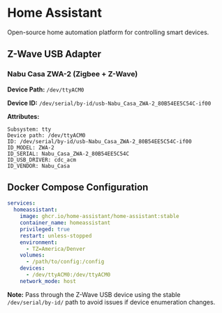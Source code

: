 # Home Assistant

Open-source home automation platform for controlling smart devices.

## Z-Wave USB Adapter

### Nabu Casa ZWA-2 (Zigbee + Z-Wave)

**Device Path:** `/dev/ttyACM0`

**Device ID:** `/dev/serial/by-id/usb-Nabu_Casa_ZWA-2_80B54EE5C54C-if00`

**Attributes:**
```
Subsystem: tty
Device path: /dev/ttyACM0
ID: /dev/serial/by-id/usb-Nabu_Casa_ZWA-2_80B54EE5C54C-if00
ID_MODEL: ZWA-2
ID_SERIAL: Nabu_Casa_ZWA-2_80B54EE5C54C
ID_USB_DRIVER: cdc_acm
ID_VENDOR: Nabu_Casa
```

## Docker Compose Configuration

```yaml
services:
  homeassistant:
    image: ghcr.io/home-assistant/home-assistant:stable
    container_name: homeassistant
    privileged: true
    restart: unless-stopped
    environment:
      - TZ=America/Denver
    volumes:
      - /path/to/config:/config
    devices:
      - /dev/ttyACM0:/dev/ttyACM0
    network_mode: host
```

**Note:** Pass through the Z-Wave USB device using the stable `/dev/serial/by-id/` path to avoid issues if device enumeration changes.

